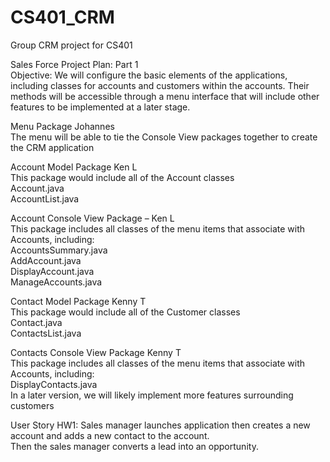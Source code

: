 # CS401_CRM
Group CRM project for CS401

Sales Force Project Plan: Part 1<br/>
Objective: We will configure the basic elements of the applications, including classes for accounts and customers within the accounts. Their methods will be accessible through a menu interface that will include other features to be implemented at a later stage.

Menu Package Johannes<br/>
The menu will be able to tie the Console View packages together to create the CRM application<br/>

Account Model Package Ken L<br/>
This package would include all of the Account classes<br/>
Account.java<br/>
AccountList.java<br/>

Account Console View Package – Ken L<br/>
This package includes all classes of the menu items that associate with Accounts, including:<br/>
AccountsSummary.java<br/>
AddAccount.java<br/>
DisplayAccount.java<br/>
ManageAccounts.java<br/>

Contact Model Package Kenny T<br/>
This package would include all of the Customer classes<br/>
Contact.java<br/>
ContactsList.java<br/>

Contacts Console View Package Kenny T<br/>
This package includes all classes of the menu items that associate with Accounts, including:<br/>
DisplayContacts.java<br/>
In a later version, we will likely implement more features surrounding customers<br/>

User Story HW1:
Sales manager launches application then creates a new account and adds a new contact to the account.<br/>
Then the sales manager converts a lead into an opportunity.<br/>

